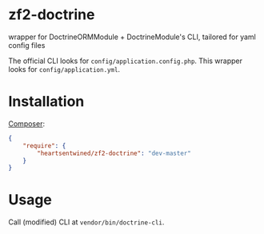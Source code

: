 # zf2-doctrine

wrapper for DoctrineORMModule + DoctrineModule's CLI, tailored for yaml config files

The official CLI looks for `config/application.config.php`. This wrapper looks for `config/application.yml`.

# Installation

[Composer](http://getcomposer.org/):

```json
{
    "require": {
        "heartsentwined/zf2-doctrine": "dev-master"
    }
}
```

# Usage

Call (modified) CLI at `vendor/bin/doctrine-cli`.
